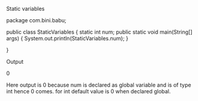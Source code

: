 Static variables


package com.bini.babu;

public class StaticVariables {
   static int num;
	public static void main(String[] args) {
     System.out.println(StaticVariables.num);
	}

}


Output 

0



Here output is 0 because num is declared as global variable and is of type int hence 0 comes. for int default value is 0 when declared global.
